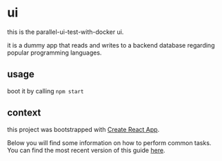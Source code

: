 # ui

this is the parallel-ui-test-with-docker ui.

it is a dummy app that reads and writes to a backend database regarding popular programming languages.


## usage

boot it by calling `npm start`

## context

this project was bootstrapped with [Create React App](https://github.com/facebookincubator/create-react-app).

Below you will find some information on how to perform common tasks.<br>
You can find the most recent version of this guide [here](https://github.com/facebookincubator/create-react-app/blob/master/packages/react-scripts/template/README.md).
